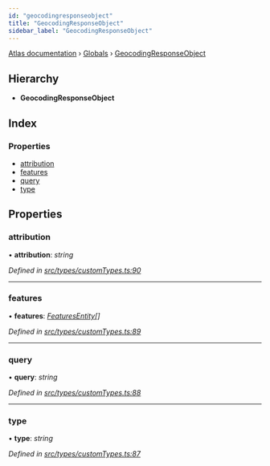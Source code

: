 ```yaml
---
id: "geocodingresponseobject"
title: "GeocodingResponseObject"
sidebar_label: "GeocodingResponseObject"
---
```


[Atlas documentation](../index.md) › [Globals](../globals.md) › [GeocodingResponseObject](geocodingresponseobject.md)

## Hierarchy

* **GeocodingResponseObject**

## Index

### Properties

* [attribution](geocodingresponseobject.md#attribution)
* [features](geocodingresponseobject.md#features)
* [query](geocodingresponseobject.md#query)
* [type](geocodingresponseobject.md#type)

## Properties

###  attribution

• **attribution**: *string*

*Defined in [src/types/customTypes.ts:90](https://github.com/chronark/atlas/blob/aa952e2/src/types/customTypes.ts#L90)*

___

###  features

• **features**: *[FeaturesEntity](featuresentity.md)[]*

*Defined in [src/types/customTypes.ts:89](https://github.com/chronark/atlas/blob/aa952e2/src/types/customTypes.ts#L89)*

___

###  query

• **query**: *string*

*Defined in [src/types/customTypes.ts:88](https://github.com/chronark/atlas/blob/aa952e2/src/types/customTypes.ts#L88)*

___

###  type

• **type**: *string*

*Defined in [src/types/customTypes.ts:87](https://github.com/chronark/atlas/blob/aa952e2/src/types/customTypes.ts#L87)*
